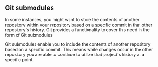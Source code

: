 ## Git submodules

In some instances, you might want to store the contents of another repository within your repository based on a specific commit in that other repository's history. Git provides a functionality to cover this need in the form of Git submodules.

Git submodules enable you to include the contents of another repository based on a specific commit. This means while changes occur in the other repository you are able to continue to utilize that project's history at a specific point.
